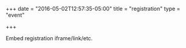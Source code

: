 +++
date = "2016-05-02T12:57:35-05:00"
title = "registration"
type = "event"


+++

<div style="width:100%; text-align:left;">

Embed registration iframe/link/etc.
</div></div>
</div>
